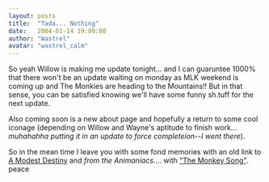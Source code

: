 ```yaml
---
layout: posts
title:  "Tada... Nothing"
date:   2004-01-14 19:00:00
author: "Wastrel"
avatar: "wastrel_calm"
---
```

So yeah Willow is making me update tonight... and I can guaruntee 1000% that there won't be an update waiting on monday as MLK weekend is coming up and The Monkies are heading to the Mountains!!
 But in that sense, you can be satisfied knowing we'll have some funny sh.tuff for the next update.

Also coming soon is a new about page and hopefully a return to some cool iconage (depending on Willow and Wayne's aptitude to finish work... _muhahahha putting it in an update to force completeion--I went there_).

So in the mean time I leave you with some fond memories with an old link to [A Modest Destiny](http://www.squidi.net) and _from the Animaniacs_.... with [&quot;The Monkey Song&quot;](https://content.duelingmonkeys.com/filespace/wastrel/Animaniacs_The_Monkey_Song.mp3).
peace

